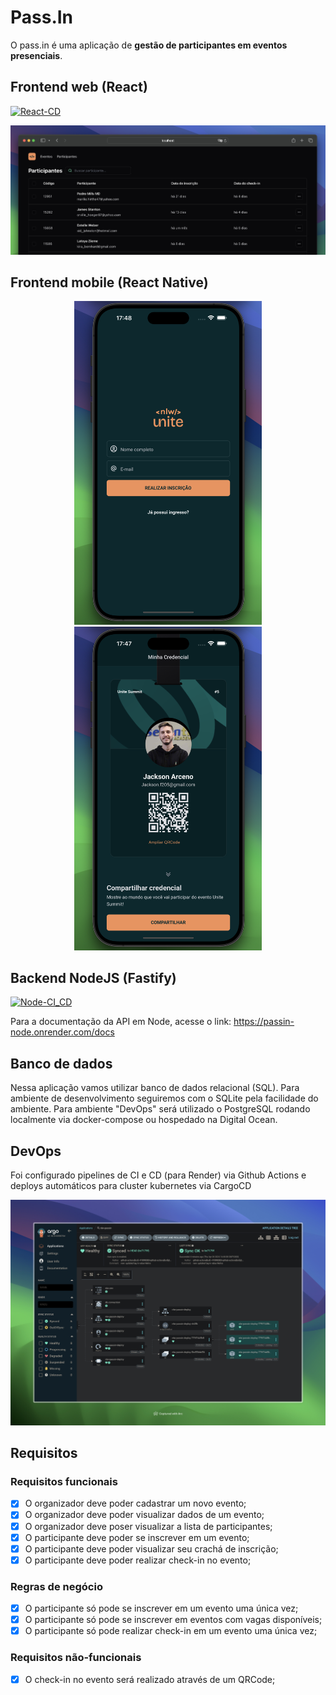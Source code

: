 # Pass.In

O pass.in é uma aplicação de **gestão de participantes em eventos presenciais**.

## Frontend web (React)

[![React-CD](https://github.com/JacksonFA/nlw-unite-monorepo/actions/workflows/bohr.yml/badge.svg)](https://github.com/JacksonFA/nlw-unite-monorepo/actions/workflows/bohr.yml)

![Passin na web](.github/assets/web.png)

## Frontend mobile (React Native)

<div align="center" width="100%">
  <img src=".github/assets/mobile1.png" width="300" />
  <img src=".github/assets/mobile2.png" width="300" />
</div>

## Backend NodeJS (Fastify)

[![Node-CI_CD](https://github.com/JacksonFA/nlw-unite-monorepo/actions/workflows/node-ci_cd.yml/badge.svg)](https://github.com/JacksonFA/nlw-unite-monorepo/actions/workflows/node-ci_cd.yml)

Para a documentação da API em Node, acesse o link: <https://passin-node.onrender.com/docs>

## Banco de dados

Nessa aplicação vamos utilizar banco de dados relacional (SQL). Para ambiente de desenvolvimento seguiremos com o SQLite pela facilidade do ambiente.
Para ambiente "DevOps" será utilizado o PostgreSQL rodando localmente via docker-compose ou hospedado na Digital Ocean.

## DevOps

Foi configurado pipelines de CI e CD (para Render) via Github Actions e deploys automáticos para cluster kubernetes via CargoCD

![Devops ArgoCD](.github/assets/devops.jpeg)

## Requisitos

### Requisitos funcionais

- [x] O organizador deve poder cadastrar um novo evento;
- [x] O organizador deve poder visualizar dados de um evento;
- [x] O organizador deve poser visualizar a lista de participantes;
- [x] O participante deve poder se inscrever em um evento;
- [x] O participante deve poder visualizar seu crachá de inscrição;
- [x] O participante deve poder realizar check-in no evento;

### Regras de negócio

- [x] O participante só pode se inscrever em um evento uma única vez;
- [x] O participante só pode se inscrever em eventos com vagas disponíveis;
- [x] O participante só pode realizar check-in em um evento uma única vez;

### Requisitos não-funcionais

- [x] O check-in no evento será realizado através de um QRCode;
